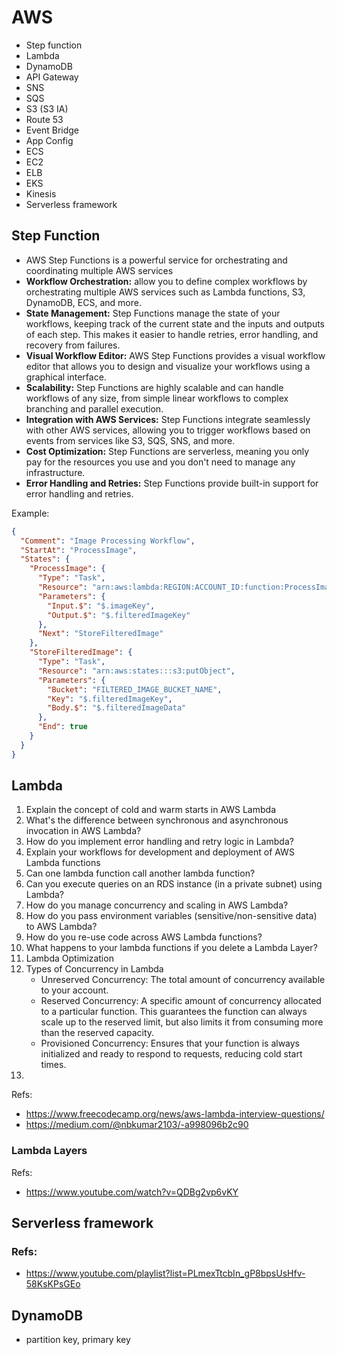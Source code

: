 # AWS
- Step function
- Lambda
- DynamoDB
- API Gateway
- SNS
- SQS
- S3 (S3 IA)
- Route 53
- Event Bridge
- App Config
- ECS
- EC2
- ELB
- EKS
- Kinesis
- Serverless framework


## Step Function
- AWS Step Functions is a powerful service for orchestrating and coordinating multiple AWS services
- **Workflow Orchestration:** allow you to define complex workflows by orchestrating multiple AWS services such as Lambda functions, S3, DynamoDB, ECS, and more.
- **State Management:** Step Functions manage the state of your workflows, 
  keeping track of the current state and the inputs and outputs of each step. 
  This makes it easier to handle retries, error handling, and recovery from failures.
- **Visual Workflow Editor:** AWS Step Functions provides a visual workflow editor that allows you to design and visualize your workflows using a graphical interface. 
- **Scalability:** Step Functions are highly scalable and can handle workflows of any size, from simple linear workflows to complex branching and parallel execution.
- **Integration with AWS Services:** Step Functions integrate seamlessly with other AWS services, allowing you to trigger workflows based on events from services like S3, SQS, SNS, and more.
- **Cost Optimization:** Step Functions are serverless, meaning you only pay for the resources you use and you don't need to manage any infrastructure.
- **Error Handling and Retries:** Step Functions provide built-in support for error handling and retries. 

Example:
```json
{
  "Comment": "Image Processing Workflow",
  "StartAt": "ProcessImage",
  "States": {
    "ProcessImage": {
      "Type": "Task",
      "Resource": "arn:aws:lambda:REGION:ACCOUNT_ID:function:ProcessImageFunction",
      "Parameters": {
        "Input.$": "$.imageKey",
        "Output.$": "$.filteredImageKey"
      },
      "Next": "StoreFilteredImage"
    },
    "StoreFilteredImage": {
      "Type": "Task",
      "Resource": "arn:aws:states:::s3:putObject",
      "Parameters": {
        "Bucket": "FILTERED_IMAGE_BUCKET_NAME",
        "Key": "$.filteredImageKey",
        "Body.$": "$.filteredImageData"
      },
      "End": true
    }
  }
}

```

## Lambda
1. Explain the concept of cold and warm starts in AWS Lambda
2. What's the difference between synchronous and asynchronous invocation in AWS Lambda?
3. How do you implement error handling and retry logic in Lambda?
4. Explain your workflows for development and deployment of AWS Lambda functions
5. Can one lambda function call another lambda function?
6. Can you execute queries on an RDS instance (in a private subnet) using Lambda?
7. How do you manage concurrency and scaling in AWS Lambda?
8. How do you pass environment variables (sensitive/non-sensitive data) to AWS Lambda?
9. How do you re-use code across AWS Lambda functions?
10. What happens to your lambda functions if you delete a Lambda Layer?
11. Lambda Optimization
12. Types of Concurrency in Lambda
    - Unreserved Concurrency: The total amount of concurrency available to your account.
    - Reserved Concurrency: A specific amount of concurrency allocated to a particular function. This guarantees the function can always scale up to the reserved limit, but also limits it from consuming more than the reserved capacity.
    - Provisioned Concurrency: Ensures that your function is always initialized and ready to respond to requests, reducing cold start times.
13. 

Refs:
- https://www.freecodecamp.org/news/aws-lambda-interview-questions/
- https://medium.com/@nbkumar2103/-a998096b2c90

### Lambda Layers
Refs: 
- https://www.youtube.com/watch?v=QDBg2vp6vKY


## Serverless framework

### Refs:
- https://www.youtube.com/playlist?list=PLmexTtcbIn_gP8bpsUsHfv-58KsKPsGEo


## DynamoDB
- partition key, primary key